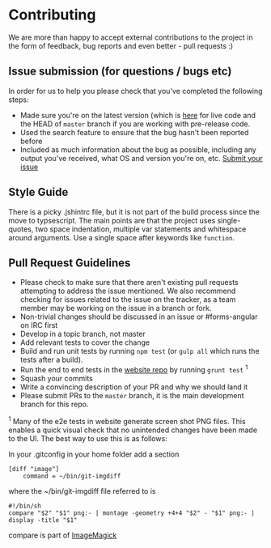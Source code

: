 # Contributing

We are more than happy to accept external contributions to the project in the form of feedback, bug reports and even better - pull requests :) 

## Issue submission (for questions / bugs etc)

In order for us to help you please check that you've completed the following steps:

* Made sure you're on the latest version (which is [here](https://github.com/forms-angular/forms-angular/releases/latest) for live code and the HEAD of `master` branch if you are working with pre-release code.
* Used the search feature to ensure that the bug hasn't been reported before
* Included as much information about the bug as possible, including any output you've received, what OS and version you're on, etc.
[Submit your issue](https://github.com/forms-angular/forms-angular/issues/new)

## Style Guide

There is a picky .jshintrc file, but it is not part of the build process since the move to typsescript.  The main points are that the project uses single-quotes, 
two space indentation, multiple var statements and whitespace around arguments. Use a single space after keywords like `function`.

## Pull Request Guidelines

* Please check to make sure that there aren't existing pull requests attempting to address the issue mentioned. We also recommend checking for issues related to the issue on the tracker, as a team member may be working on the issue in a branch or fork.
* Non-trivial changes should be discussed in an issue or #forms-angular on IRC first
* Develop in a topic branch, not master
* Add relevant tests to cover the change
* Build and run unit tests by running `npm test` (or `gulp all` which runs the tests after a build).
* Run the end to end tests in the [website repo](https://github.com/forms-angular/website) by running `grunt test` <sup>1</sup>
* Squash your commits
* Write a convincing description of your PR and why we should land it
* Please submit PRs to the `master` branch, it is the main development branch for this repo.


<sup>1</sup> Many of the e2e tests in website generate screen shot PNG files.  This enables a quick visual check that no 
unintended changes have been made to the UI.  The best way to use this is as follows:

In your .gitconfig in your home folder add a section

```
[diff "image"]
	command = ~/bin/git-imgdiff
```

where the ~/bin/git-imgdiff file referred to is

```
#!/bin/sh
compare "$2" "$1" png:- | montage -geometry +4+4 "$2" - "$1" png:- | display -title "$1"
```

compare is part of [ImageMagick](http://www.imagemagick.org/script/index.php)
